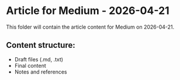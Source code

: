 # Article for Medium - 2026-04-21

This folder will contain the article content for Medium on 2026-04-21.

## Content structure:
- Draft files (.md, .txt)
- Final content
- Notes and references
